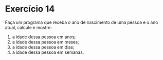 # Exercício 14

Faça um programa que receba o ano de nascimento de uma pessoa e o ano atual, calcule e mostre:

1. a idade dessa pessoa em anos;
2. a idade dessa pessoa em meses;
3. a idade dessa pessoa em dias;
4. a idade dessa pessoa em semanas.
